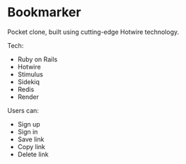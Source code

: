 # Bookmarker

Pocket clone, built using cutting-edge Hotwire technology.

Tech:
- Ruby on Rails
- Hotwire
- Stimulus
- Sidekiq
- Redis
- Render

Users can:
- Sign up 
- Sign in
- Save link
- Copy link
- Delete link